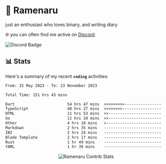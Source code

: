 # 🍜 Ramenaru
just an enthusiast who loves binary, and writing diary

🌐 you can often find me active on [Discord](https://discordapp.com/users/503291004200157185).

![Discord Badge](https://dcbadge.vercel.app/api/shield/503291004200157185)

## 📊 Stats

Here's a summary of my recent **`coding`** activities:

<!--START_SECTION:waka-->

```txt
From: 15 May 2023 - To: 23 November 2023

Total Time: 151 hrs 43 mins

Dart                       54 hrs 47 mins  >>>>>>>>>----------------   36.11 %
TypeScript                 48 hrs 27 mins  >>>>>>>>-----------------   31.94 %
HTML                       11 hrs 53 mins  >>-----------------------   07.84 %
Go                         11 hrs 24 mins  >>-----------------------   07.52 %
Other                      4 hrs 18 mins   >------------------------   02.84 %
Markdown                   2 hrs 35 mins   -------------------------   01.71 %
INI                        2 hrs 24 mins   -------------------------   01.59 %
Blade Template             2 hrs 17 mins   -------------------------   01.51 %
Rust                       1 hr 49 mins    -------------------------   01.20 %
YAML                       1 hr 39 mins    -------------------------   01.09 %
```

<!--END_SECTION:waka-->

<div style="text-align: center;">
   <img align="center" src="https://github-readme-streak-stats.herokuapp.com/?user=Ramenaru&theme=dark&card_width=520" alt="Ramenaru Contrib Stats" />
</div>



